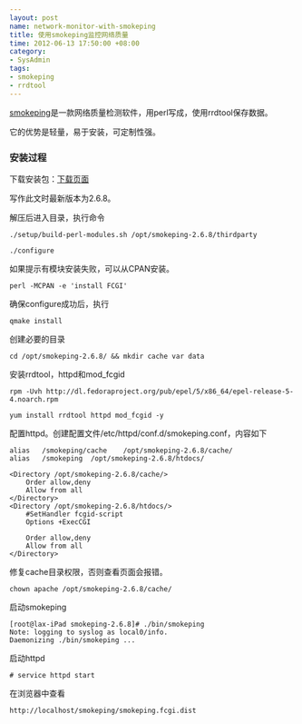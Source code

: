 ```yaml
---
layout: post
name: network-monitor-with-smokeping
title: 使用smokeping监控网络质量
time: 2012-06-13 17:50:00 +08:00
category:
- SysAdmin
tags:
- smokeping
- rrdtool
---
```

[smokeping](http://oss.oetiker.ch/smokeping)是一款网络质量检测软件，用perl写成，使用rrdtool保存数据。

它的优势是轻量，易于安装，可定制性强。

### 安装过程

下载安装包：[下载页面](http://oss.oetiker.ch/smokeping/pub/)

写作此文时最新版本为2.6.8。

解压后进入目录，执行命令

    ./setup/build-perl-modules.sh /opt/smokeping-2.6.8/thirdparty

    ./configure

如果提示有模块安装失败，可以从CPAN安装。

    perl -MCPAN -e 'install FCGI'

确保configure成功后，执行

    qmake install

创建必要的目录

    cd /opt/smokeping-2.6.8/ && mkdir cache var data

安装rrdtool，httpd和mod_fcgid

    rpm -Uvh http://dl.fedoraproject.org/pub/epel/5/x86_64/epel-release-5-4.noarch.rpm

    yum install rrdtool httpd mod_fcgid -y

配置httpd。创建配置文件/etc/httpd/conf.d/smokeping.conf，内容如下

    alias	/smokeping/cache	/opt/smokeping-2.6.8/cache/
    alias	/smokeping	/opt/smokeping-2.6.8/htdocs/

    <Directory /opt/smokeping-2.6.8/cache/>
        Order allow,deny
        Allow from all
    </Directory>
    <Directory /opt/smokeping-2.6.8/htdocs/>
        #SetHandler fcgid-script
        Options +ExecCGI

        Order allow,deny
        Allow from all
    </Directory>

修复cache目录权限，否则查看页面会报错。

    chown apache /opt/smokeping-2.6.8/cache/

启动smokeping

    [root@lax-iPad smokeping-2.6.8]# ./bin/smokeping
    Note: logging to syslog as local0/info.
    Daemonizing ./bin/smokeping ...

启动httpd

    # service httpd start

在浏览器中查看

    http://localhost/smokeping/smokeping.fcgi.dist
